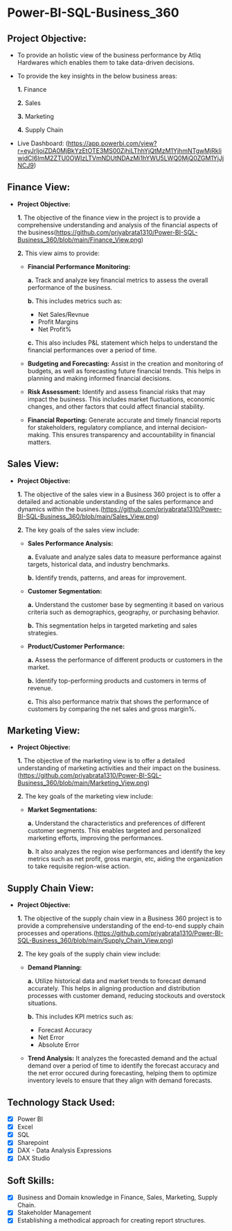 # Power-BI-SQL-Business_360

## Project Objective:

- To provide an holistic view of the business performance by Atliq Hardwares which enables them to take data-driven decisions.
- To provide the key insights in the below business areas:
  
    **1.** Finance
  
    **2.** Sales
  
    **3.** Marketing
  
    **4.** Supply Chain
- Live Dashboard: (https://app.powerbi.com/view?r=eyJrIjoiZDA0MjBkYzEtOTE3MS00ZjhiLThhYjQtMzM1YjhmNTgwMjRkIiwidCI6ImM2ZTU0OWIzLTVmNDUtNDAzMi1hYWU5LWQ0MjQ0ZGM1YjJjNCJ9)


## Finance View:

- **Project Objective:**

    **1.** The objective of the finance view in the project is to provide a comprehensive understanding and analysis of the financial aspects of the business(https://github.com/priyabrata1310/Power-BI-SQL-Business_360/blob/main/Finance_View.png)

    **2.** This view aims to provide:

  - **Financial Performance Monitoring:**
    
     **a.** Track and analyze key financial metrics to assess the overall performance of the business.
    
     **b.** This includes metrics such as:
    
    - Net Sales/Revnue
    - Profit Margins
    - Net Profit%

    **c.** This also includes P&L statement which helps to understand the financial performances over a period of time.
    
  - **Budgeting and Forecasting:** Assist in the creation and monitoring of budgets, as well as forecasting future financial trends. This helps in planning and making informed financial decisions.
    
  - **Risk Assessment:** Identify and assess financial risks that may impact the business. This includes market fluctuations, economic changes, and other factors that could affect financial stability.
    
  - **Financial Reporting:** Generate accurate and timely financial reports for stakeholders, regulatory compliance, and internal decision-making. This ensures transparency and accountability in financial matters.

## Sales View:

- **Project Objective:**

    **1.** The objective of the sales view in a Business 360 project is to offer a detailed and actionable understanding of the sales performance and dynamics within the busines.(https://github.com/priyabrata1310/Power-BI-SQL-Business_360/blob/main/Sales_View.png)

    **2.** The key goals of the sales view include:

  - **Sales Performance Analysis:**
    
     **a.** Evaluate and analyze sales data to measure performance against targets, historical data, and industry benchmarks. 
    
     **b.** Identify trends, patterns, and areas for improvement.
    
  - **Customer Segmentation:**
 
      **a.** Understand the customer base by segmenting it based on various criteria such as demographics, geography, or purchasing behavior.

      **b.** This segmentation helps in targeted marketing and sales strategies. 
 
  - **Product/Customer Performance:**
 
      **a.** Assess the performance of different products or customers in the market.

      **b.** Identify top-performing products and customers in terms of revenue.

      **c.** This also performance matrix that shows the performance of customers by comparing the net sales and gross margin%.
    
## Marketing View:

- **Project Objective:**

    **1.** The objective of the marketing view is to offer a detailed understanding of marketing activities and their impact on the business. (https://github.com/priyabrata1310/Power-BI-SQL-Business_360/blob/main/Marketing_View.png)

    **2.** The key goals of the marketing view include:

  - **Market Segmentations:**
    
     **a.** Understand the characteristics and preferences of different customer segments. This enables targeted and personalized marketing efforts, improving the performances. 
    
     **b.** It also analyzes the region wise performances and identify the key metrics such as net profit, gross margin, etc, aiding the organization to take requisite region-wise action.

## Supply Chain View:

- **Project Objective:**

    **1.** The objective of the supply chain view in a Business 360 project is to provide a comprehensive understanding of the end-to-end supply chain processes and operations.(https://github.com/priyabrata1310/Power-BI-SQL-Business_360/blob/main/Supply_Chain_View.png)

    **2.** The key goals of the supply chain view include:
  
  - **Demand Planning:**
    
     **a.** Utilize historical data and market trends to forecast demand accurately. This helps in aligning production and distribution processes with customer demand, reducing stockouts and overstock situations. 
    
     **b.** This includes KPI metrics such as:
    
    - Forecast Accuracy
    - Net Error
    - Absolute Error
    
  - **Trend Analysis:** It analyzes the forecasted demand and the actual demand over a period of time to identify the forecast accuracy and the net error occured during forecasting, helping them to optimize inventory levels to ensure that they align with demand forecasts.


## Technology Stack Used:

- [x] Power BI
- [x] Excel
- [x] SQL
- [x] Sharepoint
- [x] DAX - Data Analysis Expressions
- [x] DAX Studio

## Soft Skills:
- [x]	Business and Domain knowledge in Finance, Sales, Marketing, Supply Chain.
- [x]	Stakeholder Management
- [x]	Establishing a methodical approach for creating report structures.
